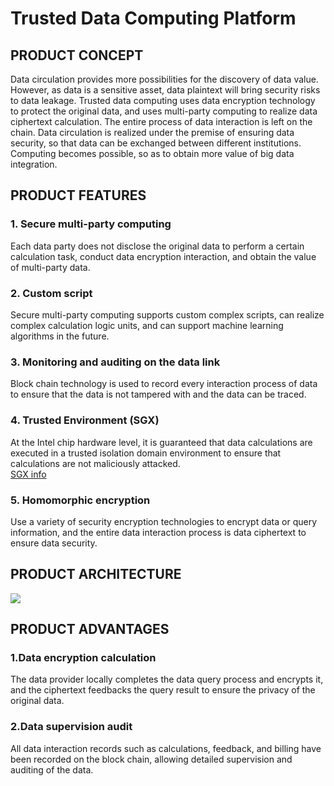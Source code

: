 # Trusted Data Computing Platform
## PRODUCT CONCEPT 
Data circulation provides more possibilities for the discovery of data value. However, as data is a sensitive asset, data plaintext will bring security risks to data leakage. Trusted data computing uses data encryption technology to protect the original data, and uses multi-party computing to realize data ciphertext calculation. The entire process of data interaction is left on the chain. Data circulation is realized under the premise of ensuring data security, so that data can be exchanged between different institutions. Computing becomes possible, so as to obtain more value of big data integration.
## PRODUCT FEATURES
### 1. Secure multi-party computing
Each data party does not disclose the original data to perform a certain calculation task, conduct data encryption interaction, and obtain the value of multi-party data.
### 2. Custom script
Secure multi-party computing supports custom complex scripts, can realize complex calculation logic units, and can support machine learning algorithms in the future.
### 3. Monitoring and auditing on the data link
Block chain technology is used to record every interaction process of data to ensure that the data is not tampered with and the data can be traced.
### 4. Trusted Environment (SGX)
At the Intel chip hardware level, it is guaranteed that data calculations are executed in a trusted isolation domain environment to ensure that calculations are not maliciously attacked.     
[SGX info](https://blog.quarkslab.com/overview-of-intel-sgx-part-1-sgx-internals.html)
### 5. Homomorphic encryption
Use a variety of security encryption technologies to encrypt data or query information, and the entire data interaction process is data ciphertext to ensure data security.
## PRODUCT ARCHITECTURE
![](https://github.com/yaozheng600/iurCrowd_IT-Entrepreneurship/blob/Master/Archi.png)
## PRODUCT ADVANTAGES
### 1.Data encryption calculation
The data provider locally completes the data query process and encrypts it, and the ciphertext feedbacks the query result to ensure the privacy of the original data.
### 2.Data supervision audit
All data interaction records such as calculations, feedback, and billing have been recorded on the block chain, allowing detailed supervision and auditing of the data.
